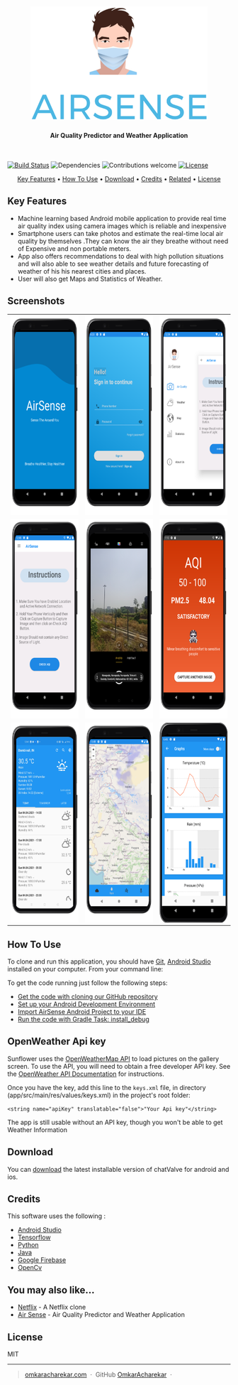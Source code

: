 <h1 align="center">
  <br>
  <img src="app/src/main/assets/images/2021-11-27 (5).png" alt="Markdownify" width="400"></a>
  
</h1>

<h4 align="center">Air Quality Predictor and Weather Application</h4>

&nbsp;&nbsp;&nbsp;&nbsp;&nbsp;&nbsp;&nbsp;&nbsp;&nbsp;&nbsp;&nbsp;&nbsp;&nbsp;&nbsp;&nbsp;&nbsp;&nbsp;&nbsp;&nbsp;&nbsp;&nbsp;&nbsp;&nbsp;&nbsp;&nbsp;&nbsp;&nbsp;&nbsp;&nbsp;&nbsp;&nbsp;
&nbsp;&nbsp;&nbsp;&nbsp;


[![Build Status](https://img.shields.io/badge/build-passing-green)](https://img.shields.io/badge/build-passing-green)
![Dependencies](https://img.shields.io/badge/dependencies-up%20to%20date-brightgreen)
![Contributions welcome](https://img.shields.io/badge/contributions-welcome-orange.svg)
[![License](https://img.shields.io/badge/license-MIT-blue.svg)](https://opensource.org/licenses/MIT)

<p align="center">
  <a href="#key-features">Key Features</a> •
  <a href="#how-to-use">How To Use</a> •
  <a href="#download">Download</a> •
  <a href="#credits">Credits</a> •
  <a href="#related">Related</a> •
  <a href="#license">License</a>
</p>



## Key Features

* Machine learning based Android mobile application to provide real time air quality index using camera images which is reliable and inexpensive
* Smartphone users can take photos and estimate the real-time local air quality by themselves .They can know the air they breathe without need of Expensive and non portable meters.
* App also offers recommendations to deal with high pollution situations and will also able to see weather details and future forecasting of weather of his his nearest cities and places.
* User will also get Maps and Statistics of Weather.


Screenshots
-----------

<table>
  <tr>
     <td><img src="https://github.com/OmkarAcharekar/AirSense/blob/master/app/src/main/assets/images/aas.png" width="300" height="450"></td>
     <td><img src="https://github.com/OmkarAcharekar/AirSense/blob/master/app/src/main/assets/images/uuu.png" width="300" height="450"></td>
    <td><img src="https://github.com/OmkarAcharekar/AirSense/blob/master/app/src/main/assets/images/na.png" width="300" height="450"></td>
   
  </tr>
   <tr>
     <td><img src="https://github.com/OmkarAcharekar/AirSense/blob/master/app/src/main/assets/images/qqq.png" width="300" height="450"></td>
     <td><img src="https://github.com/OmkarAcharekar/AirSense/blob/master/app/src/main/assets/images/SAVINH.png" width="300" height="450"></td>
    <td><img src="https://github.com/OmkarAcharekar/AirSense/blob/master/app/src/main/assets/images/AQI.png" width="300" height="450"></td>
      
   
  </tr>
   <tr>
    <td><img src="https://github.com/OmkarAcharekar/AirSense/blob/master/app/src/main/assets/images/Dom.png" width="300" height="450"></td>
      <td><img src="https://github.com/OmkarAcharekar/AirSense/blob/master/app/src/main/assets/images/map.png" width="300" height="450"></td>
      <td><img src="https://github.com/OmkarAcharekar/AirSense/blob/master/app/src/main/assets/images/mm.png" width="300" height="450"></td>
   
  </tr>
 </table>






## How To Use

To clone and run this application, you should have [Git](https://git-scm.com/downloads), [Android Studio ](https://developer.android.com/studio) installed on your computer. From your command line:

To get the code running just follow the following steps:

- [Get the code with cloning our GitHub repository](https://help.github.com/articles/cloning-a-repository)
- [Set up your Android Development Environment](https://developer.android.com/topic/instant-apps/getting-started/setup.html)
- [Import AirSense Android Project to your IDE](https://developer.android.com/studio/projects/create-project.html#ImportAProject)
- [Run the code with Gradle Task: install_debug](https://developer.android.com/studio/run/index.html#gradle-console)

## OpenWeather Api key

Sunflower uses the [ OpenWeatherMap  API](https://openweathermap.org/api) to load pictures on the gallery
screen. To use the API, you will need to obtain a free developer API key. See the
[ OpenWeather  API Documentation](https://openweathermap.org/price) for instructions.

Once you have the key, add this line to the `keys.xml` file, in
directory (app/src/main/res/values/keys.xml) in the project's root folder:

```
<string name="apiKey" translatable="false">"Your Api key"</string>
```

The app is still usable without an API key, though you won't be able to get Weather Information



## Download

You can [download](https://github.com/amitmerchant1990/electron-markdownify/releases/tag/v1.2.0) the latest installable version of chatValve for android and ios.


## Credits

This software uses the following :

- [Android Studio](https://developer.android.com/studio)
- [Tensorflow](https://www.tensorflow.org/)
- [Python](https://www.python.org/)
- [Java](https://www.java.com/en/)
- [Google Firebase](https://firebase.google.com/)
- [OpenCv](https://opencv.org/)




## You may also like...

- [Netflix](https://github.com/amitmerchant1990/pomolectron) - A Netflix clone
- [Air Sense](https://github.com/amitmerchant1990/correo) - Air Quality Predictor and Weather Application


## License

MIT

---

> [omkaracharekar.com](https://www.amitmerchant.com) &nbsp;&middot;&nbsp;
> GitHub [OmkarAcharekar](https://github.com/OmkarAcharekar) &nbsp;&middot;&nbsp;
